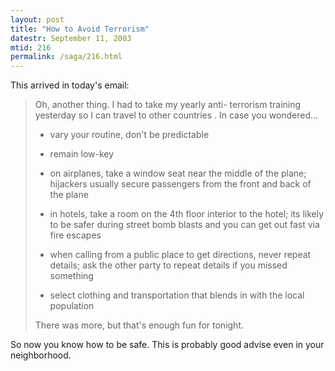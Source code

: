 ```yaml
---
layout: post
title: "How to Avoid Terrorism"
datestr: September 11, 2003
mtid: 216
permalink: /saga/216.html
---
```


This arrived in today's email:

> Oh, another thing. I had to take my yearly anti-
> terrorism training yesterday so I can travel to
> other countries . In
> case you wondered...
>
> * vary your routine, don't be predictable
>
> * remain low-key
>
> * on airplanes, take a window seat near the middle
> of the plane; hijackers usually secure passengers
> from the front and back of the plane
>
> * in hotels, take a room on the 4th floor interior
> to the hotel; its likely to be safer during street
> bomb blasts and you can get out fast via fire
> escapes
>
> * when calling from a public place to get directions,
> never repeat details; ask the other party to repeat
> details if you missed something
>
> * select clothing and transportation that blends in with the local population
>
> There was more, but that's enough fun for tonight.

So now you know how to be safe.  This is probably good advise even in your neighborhood.

